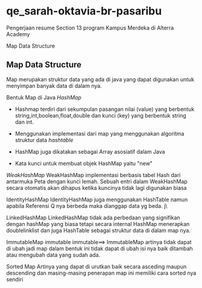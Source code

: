 # qe_sarah-oktavia-br-pasaribu

Pengerjaan resume Section 13 program Kampus Merdeka di Alterra Academy

Map Data Structure

## Map Data Structure

Map merupakan struktur data yang ada di java yang dapat digunakan untuk menyimpan banyak data di dalam nya.

Bentuk Map di Java
_HashMap_

- Hashmap terdiri dari sekumpulan pasangan nilai (value) yang berbentuk string,int,boolean,float,double dan kunci (key) yang berbentuk string dan int.

- Menggunakan implementasi dari map yang menggunakan algoritma struktur data _hashtable_

- HashMap juga dikatakan sebagai Array asosiatif dalam Java

- Kata kunci untuk membuat objek HashMap yaitu "new"

_WeakHashMap_
WeakHashMap implementasi berbasis tabel Hash dari antarmuka Peta dengan kunci lemah. Sebuah entri dalam WeakHashMap secara otomatis akan dihapus ketika kuncinya tidak lagi digunakan biasa

IdentityHashMap
IdentityHashMap juga menggunakan HashTable namun apabila Referensi Q nya berbeda maka dianggap data yg beda. j\

LinkedHashMap
LinkedHashMap tidak ada perbedaan yang signifikan dengan hashMap yang biasa tetapi secara internal HashMap menerapkan doublelinklist dan juga HashTable sebagai struktur data di dalam map nya.

ImmutableMap
immutable immutable==> ImmutableMap artinya tidak dapat di ubah jadi map dalam bentuk ini tidak dapat di ubah isi nya baik ditambah atau mengubah data yang sudah ada.

Sorted Map
Artinya yang dapat di urutkan baik secara asceding maupun descending dan masing-masing penerapan map ini memiliki cara sorted nya sendiri
